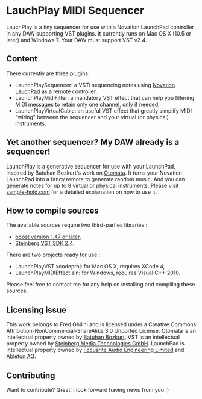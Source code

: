 LauchPlay MIDI Sequencer
========================

LauchPlay is a tiny sequencer for use with a Novation LaunchPad controller in any DAW supporting VST plugins. 
It currently runs on Mac OS X (10.5 or later) and Windows 7. Your DAW must support VST v2.4.

Content
-------

There currently are three plugins: 

* LaunchPlaySequencer: a VSTi sequencing notes using [Novation LauchPad](http://www.novationmusic.com/launchpad/) as a remote controller,
* LaunchPlayMidiFilter: a mandatory VST effect that can help you filtering MIDI messages to retain only one channel, only if needed,
* LaunchPlayVirtualCable: an useful VST effect that greatly simplify MIDI "wiring" between the sequencer and your virtual (or physical) instruments.

Yet another sequencer? My DAW already is a sequencer!
-----------------------------------------------------

LaunchPlay is a generative sequencer for use with your LaunchPad, inspired by Batuhan Bozkurt's work on [Otomata](http://www.earslap.com/). 
It turns your Novation LaunchPad into a fancy remote to generate random music. And you can generate notes for up to 8 virtual or physical instruments.
Please visit [sample-hold.com](http://sample-hold.com/) for a detailed explanation on how to use it.  

How to compile sources
----------------------

The available sources require two third-parties libraries : 

* [boost version 1.47 or later](http://boost.org/),
* [Steinberg VST SDK 2.4](http://www.steinberg.net/en/company/developer.html).

There are two projects ready for use : 

* LaunchPlayVST.xcodeproj: for Mac OS X, requires XCode 4,
* LaunchPlayMIDIEffect.sln: for Windows, requires Visual C++ 2010.

Please feel free to contact me for any help on installing and compiling these sources.

Licensing issue
---------------

This work belongs to Fred Ghilini and is licensed under a Creative Commons Attribution-NonCommercial-ShareAlike 3.0 Unported License.
Otomata is an intellectual property owned by [Batuhan Bozkurt](http://www.earslap.com/).
VST is an intellectual property owned by [Steinberg Media Technologies GmbH](http://www.steinberg.net/).
LaunchPad is intellectual property owned by [Focusrite Audio Engineering Limited](http://www.novationmusic.com/) and [Ableton AG](http://www.ableton.com/).

Contributing
------------

Want to contribute? Great! I look forward having news from you :)